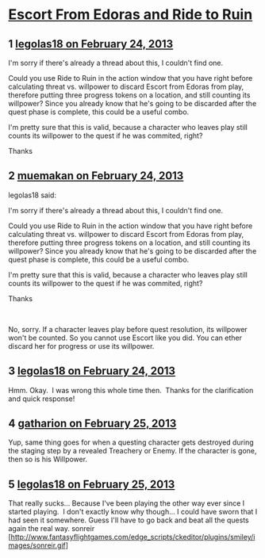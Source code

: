 # [Escort From Edoras and Ride to Ruin](https://community.fantasyflightgames.com/topic/79765-escort-from-edoras-and-ride-to-ruin/)

## 1 [legolas18 on February 24, 2013](https://community.fantasyflightgames.com/topic/79765-escort-from-edoras-and-ride-to-ruin/?do=findComment&comment=766683)

I'm sorry if there's already a thread about this, I couldn't find one.

Could you use Ride to Ruin in the action window that you have right before calculating threat vs. willpower to discard Escort from Edoras from play, therefore putting three progress tokens on a location, and still counting its willpower? Since you already know that he's going to be discarded after the quest phase is complete, this could be a useful combo.  

I'm pretty sure that this is valid, because a character who leaves play still counts its willpower to the quest if he was commited, right?

Thanks

## 2 [muemakan on February 24, 2013](https://community.fantasyflightgames.com/topic/79765-escort-from-edoras-and-ride-to-ruin/?do=findComment&comment=766685)

legolas18 said:

I'm sorry if there's already a thread about this, I couldn't find one.

Could you use Ride to Ruin in the action window that you have right before calculating threat vs. willpower to discard Escort from Edoras from play, therefore putting three progress tokens on a location, and still counting its willpower? Since you already know that he's going to be discarded after the quest phase is complete, this could be a useful combo.  

I'm pretty sure that this is valid, because a character who leaves play still counts its willpower to the quest if he was commited, right?

Thanks



 

No, sorry. If a character leaves play before quest resolution, its willpower won't be counted. So you cannot use Escort like you did. You can ether discard her for progress or use its willpower.

## 3 [legolas18 on February 24, 2013](https://community.fantasyflightgames.com/topic/79765-escort-from-edoras-and-ride-to-ruin/?do=findComment&comment=766746)

Hmm. Okay.  I was wrong this whole time then.  Thanks for the clarification and quick response!

## 4 [gatharion on February 25, 2013](https://community.fantasyflightgames.com/topic/79765-escort-from-edoras-and-ride-to-ruin/?do=findComment&comment=766899)

Yup, same thing goes for when a questing character gets destroyed during the staging step by a revealed Treachery or Enemy. If the character is gone, then so is his Willpower.

## 5 [legolas18 on February 25, 2013](https://community.fantasyflightgames.com/topic/79765-escort-from-edoras-and-ride-to-ruin/?do=findComment&comment=767182)

That really sucks… Because I've been playing the other way ever since I started playing.  I don't exactly know why though… I could have sworn that I had seen it somewhere. Guess I'll have to go back and beat all the quests again the real way. sonreir [http://www.fantasyflightgames.com/edge_scripts/ckeditor/plugins/smiley/images/sonreir.gif]

